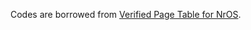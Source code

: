Codes are borrowed from [Verified Page Table for NrOS](https://github.com/utaal/verified-nrkernel).
